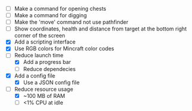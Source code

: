 * [ ] Make a command for opening chests
* [ ] Make a command for digging
* [ ] Make the 'move' command not use pathfinder
* [ ] Show coordinates, health and distance from target at the bottom right corner of the screen
* [X] Add a scripting interface
* [X] Use RGB colors for Mincraft color codes
* [ ] Reduce launch time
  * [X] Add a progress bar
  * [ ] Reduce dependecies
* [X] Add a config file
  * [X] Use a JSON config file
* [ ] Reduce resource usage
  * [X] ~100 MB of RAM
  * [ ] <1% CPU at idle
